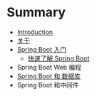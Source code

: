 # Summary

* [Introduction](README.md)
* [关于](guan-yu.md)
* [Spring Boot 入门](spring-boot-ru-men.md)
  * [快速了解 Spring Boot](spring-boot-ru-men/kuai-su-le-jie-spring-boot.md)
* Spring Boot Web 编程
* [Spring Boot 和 数据库](spring-boot-data.md)
* Spring Boot 和中间件

